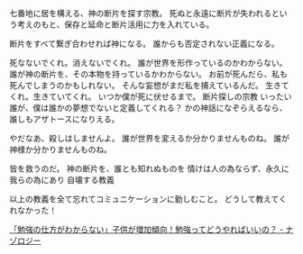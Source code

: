 七番地に居を構える、神の断片を探す宗教。
死ぬと永遠に断片が失われるという考えのもと、保存と延命と断片活用に力を入れている。

断片をすべて繋ぎ合わせれば神になる。
誰からも否定されない正義になる。


死なないでくれ。消えないでくれ。
誰が世界を形作っているのかわからない。
誰が神の断片を、その本物を持っているかわからない。
お前が死んだら、私も死んでしまうのかもしれない。
そんな妄想がまだ私を捕えているんだ。
生きてくれ。生きていてくれ。
いつか僕が死に伏せるまで。
断片探しの宗教
いったい誰が、僕は誰かの夢想でないと定義してくれる？
かの神話になぞらえるなら、誰しもアザトースになりえる。

やだなあ、殺しはしませんよ。
誰が世界を変えるか分かりませんものね。
誰が神様か分かりませんものね。

皆を救うのだ。
神の断片を、誰とも知れぬものを
情けは人の為ならず、永久に我らの為にあり
自壊する教義

以上の教義を全て忘れてコミュニケーションに勤しむこと。
どうして教えてくれなかった！

[「勉強の仕方がわからない」子供が増加傾向！勉強ってどうやればいいの？ - ナゾロジー](https://nazology.net/archives/124979)